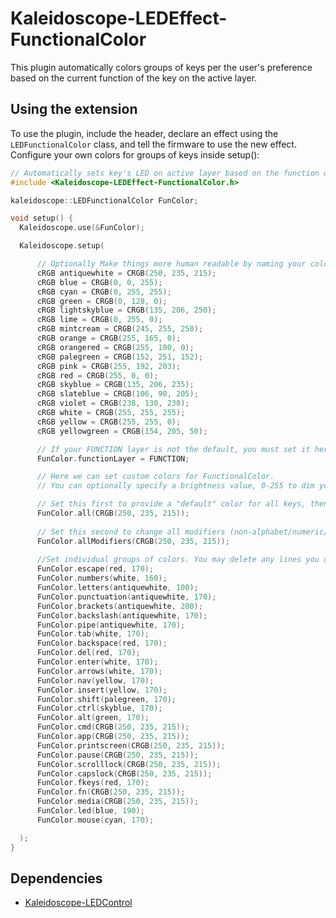 # Kaleidoscope-LEDEffect-FunctionalColor



This plugin automatically colors groups of keys per the user's preference
based on the current function of the key on the active layer. 

## Using the extension

To use the plugin, include the header, declare an effect using the
`LEDFunctionalColor` class, and tell the firmware to use the new effect.
Configure your own colors for groups of keys inside setup():

```c++
// Automatically sets key's LED on active layer based on the function of the key
#include <Kaleidoscope-LEDEffect-FunctionalColor.h>

kaleidoscope::LEDFunctionalColor FunColor;

void setup() {
  Kaleidoscope.use(&FunColor);

  Kaleidoscope.setup(

	  // Optionally Make things more human readable by naming your colors
	  cRGB antiquewhite = CRGB(250, 235, 215);
	  cRGB blue = CRGB(0, 0, 255);
	  cRGB cyan = CRGB(0, 255, 255);
	  cRGB green = CRGB(0, 128, 0);
	  cRGB lightskyblue = CRGB(135, 206, 250);
	  cRGB lime = CRGB(0, 255, 0);
	  cRGB mintcream = CRGB(245, 255, 250);
	  cRGB orange = CRGB(255, 165, 0);
	  cRGB orangered = CRGB(255, 100, 0);
	  cRGB palegreen = CRGB(152, 251, 152);
	  cRGB pink = CRGB(255, 192, 203);
	  cRGB red = CRGB(255, 0, 0);
	  cRGB skyblue = CRGB(135, 206, 235);
	  cRGB slateblue = CRGB(106, 90, 205);
	  cRGB violet = CRGB(238, 130, 238);
	  cRGB white = CRGB(255, 255, 255);
	  cRGB yellow = CRGB(255, 255, 0);
	  cRGB yellowgreen = CRGB(154, 205, 50);

	  // If your FUNCTION layer is not the default, you must set it here
	  FunColor.functionLayer = FUNCTION;

	  // Here we can set custom colors for FunctionalColor.
	  // You can optionally specify a brightness value, 0-255 to dim your lights.

	  // Set this first to provide a "default" color for all keys, then override with the other settings.
	  FunColor.all(CRGB(250, 235, 215));
	  
	  // Set this second to change all modifiers (non-alphabet/numeric/punctuation keys)
	  FunColor.allModifiers(CRGB(250, 235, 215));
	  
	  //Set individual groups of colors. You may delete any lines you don't need.
	  FunColor.escape(red, 170);
	  FunColor.numbers(white, 160);
	  FunColor.letters(antiquewhite, 100);
	  FunColor.punctuation(antiquewhite, 170);
	  FunColor.brackets(antiquewhite, 200);
	  FunColor.backslash(antiquewhite, 170);
	  FunColor.pipe(antiquewhite, 170);
	  FunColor.tab(white, 170);
	  FunColor.backspace(red, 170);
	  FunColor.del(red, 170);
	  FunColor.enter(white, 170);
	  FunColor.arrows(white, 170);
	  FunColor.nav(yellow, 170);
	  FunColor.insert(yellow, 170);
	  FunColor.shift(palegreen, 170);
	  FunColor.ctrl(skyblue, 170);
	  FunColor.alt(green, 170);
	  FunColor.cmd(CRGB(250, 235, 215));
	  FunColor.app(CRGB(250, 235, 215));
	  FunColor.printscreen(CRGB(250, 235, 215));
	  FunColor.pause(CRGB(250, 235, 215));
	  FunColor.scrolllock(CRGB(250, 235, 215));
	  FunColor.capslock(CRGB(250, 235, 215));
	  FunColor.fkeys(red, 170);
	  FunColor.fn(CRGB(250, 235, 215));
	  FunColor.media(CRGB(250, 235, 215));
	  FunColor.led(blue, 190);
	  FunColor.mouse(cyan, 170);

  );
}
```

## Dependencies

* [Kaleidoscope-LEDControl](https://github.com/keyboardio/Kaleidoscope-LEDControl)

